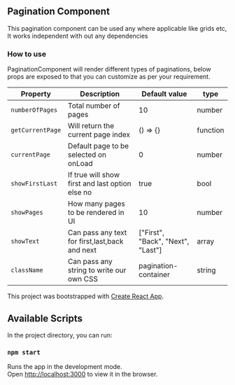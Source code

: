 ## Pagination Component

This pagination component can be used any where applicable like grids etc, It works independent with out any dependencies 

### How to use

PaginationComponent will render different types of paginations, below props are exposed to that you can customize as per your requirement.

| Property | Description | Default value | type |
| -------- | ----------- | ------------- | ---- |
| `numberOfPages`  | Total number of pages | 10 | number |
| `getCurrentPage`  | Will return the current page index | () => {} | function |
| `currentPage`  | Default page to be selected on onLoad  | 0 | number |
| `showFirstLast` | If true will show first and last option else no | true | bool |
| `showPages` | How many pages to be rendered in UI | 10 | number |
| `showText` |  Can pass any text for first,last,back and next | ["First", "Back", "Next", "Last"] | array |
| `className` | Can pass any string to write our own CSS | pagination-container | string |

This project was bootstrapped with [Create React App](https://github.com/facebook/create-react-app).

## Available Scripts

In the project directory, you can run:

### `npm start`

Runs the app in the development mode.<br>
Open [http://localhost:3000](http://localhost:3000) to view it in the browser.



